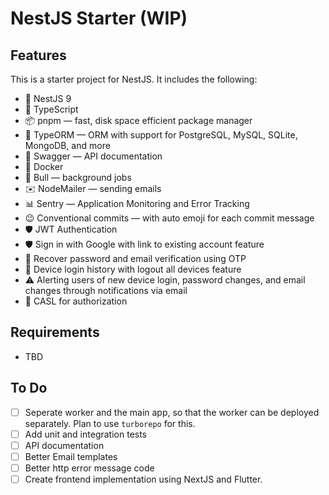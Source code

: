 # NestJS Starter (WIP)

## Features

This is a starter project for NestJS. It includes the following:

- 🚀 NestJS 9
- 📖 TypeScript
- 📦 pnpm — fast, disk space efficient package manager
- 📕 TypeORM — ORM with support for PostgreSQL, MySQL, SQLite, MongoDB, and more
- 📃 Swagger — API documentation
- 🚢 Docker
- 👷 Bull — background jobs
- ✉️ NodeMailer — sending emails
- 📊 Sentry — Application Monitoring and Error Tracking
- 😉 Conventional commits — with auto emoji for each commit message
- 🛡️ JWT Authentication
- 🛡️ Sign in with Google with link to existing account feature
- 🔐 Recover password and email verification using OTP
- 📱 Device login history with logout all devices feature
- ⚠️ Alerting users of new device login, password changes, and email changes through notifications via email
- 💂 CASL for authorization

## Requirements

- TBD

## To Do

- [ ] Seperate worker and the main app, so that the worker can be deployed separately. Plan to use `turborepo` for this.
- [ ] Add unit and integration tests
- [ ] API documentation
- [ ] Better Email templates
- [ ] Better http error message code
- [ ] Create frontend implementation using NextJS and Flutter.
